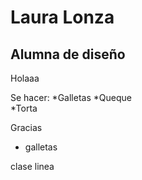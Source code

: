 # Laura Lonza
## Alumna de diseño 

Holaaa

Se hacer:
*Galletas
*Queque  
*Torta

Gracias
*  galletas

clase
linea
